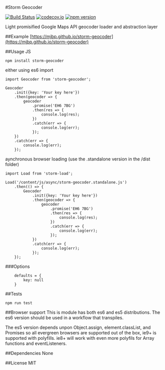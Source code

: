 #Storm Geocoder

[![Build Status](https://travis-ci.org/mjbp/storm-geocoder.svg?branch=master)](https://travis-ci.org/mjbp/storm-geocoder)
[![codecov.io](http://codecov.io/github/mjbp/storm-geocoder/coverage.svg?branch=master)](http://codecov.io/github/mjbp/storm-geocoder?branch=master)
[![npm version](https://badge.fury.io/js/storm-geocoder.svg)](https://badge.fury.io/js/storm-geocoder)

Light promisified Google Maps API geocoder loader and abstraction layer

##Example
[https://mjbp.github.io/storm-geocoder](https://mjbp.github.io/storm-geocoder)

##Usage
JS
```
npm install storm-geocoder
```

either using es6 import
```
import Geocoder from 'storm-geocoder';

Geocoder
    .init({key: 'Your key here'})
    .then(geocoder => {
        geocoder
            .promise('EH6 7BG')
            .then(res => {
                console.log(res);
            })
            .catch(err => {
                console.log(err);
            });
    })
    .catch(err => {
        console.log(err);
    });

```
aynchronous browser loading (use the .standalone version in the /dist folder)
```
import Load from 'storm-load';

Load('/content/js/async/storm-geocoder.standalone.js')
    .then(() => {
        Geocoder
            .init({key: 'Your key here'})
            .then(geocoder => {
                geocoder
                    .promise('EH6 7BG')
                    .then(res => {
                        console.log(res);
                    })
                    .catch(err => {
                        console.log(err);
                    });
            })
            .catch(err => {
                console.log(err);
            });
    });
```

###Options
```
    defaults = {
        key: null
    }
```

##Tests
```
npm run test
```

##Browser support
This is module has both es6 and es5 distributions. The es6 version should be used in a workflow that transpiles.

The es5 version depends unpon Object.assign, element.classList, and Promises so all evergreen browsers are supported out of the box, ie9+ is supported with polyfills. ie8+ will work with even more polyfils for Array functions and eventListeners.

##Dependencies
None

##License
MIT